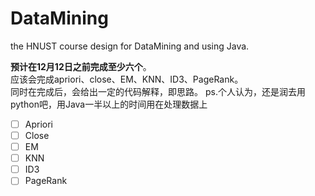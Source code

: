 # DataMining
the HNUST course design for DataMining and using Java.  

**预计在12月12日之前完成至少六个**。  
应该会完成apriori、close、EM、KNN、ID3、PageRank。  
同时在完成后，会给出一定的代码解释，即思路。
ps.个人认为，还是润去用python吧，用Java一半以上的时间用在处理数据上

- [ ] Apriori
- [ ] Close
- [ ] EM
- [ ] KNN
- [ ] ID3
- [ ] PageRank
